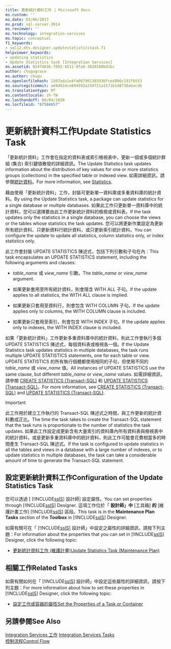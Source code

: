 ```yaml
---
title: 更新統計資料工作 | Microsoft Docs
ms.custom: ''
ms.date: 03/06/2017
ms.prod: sql-server-2014
ms.reviewer: ''
ms.technology: integration-services
ms.topic: conceptual
f1_keywords:
- sql12.dts.designer.updatestatisticstask.f1
helpviewer_keywords:
- updating statistics
- Update Statistics task [Integration Services]
ms.assetid: 0247483b-f092-4511-8fa8-3610108bd1bc
author: chugugrace
ms.author: chugu
ms.openlocfilehash: 1507ada1e4fa087901383930fce4996c191fb553
ms.sourcegitcommit: ad4d92dce894592a259721a1571b1d8736abacdb
ms.translationtype: MT
ms.contentlocale: zh-TW
ms.lasthandoff: 08/04/2020
ms.locfileid: "87584657"
---
```

# <a name="update-statistics-task"></a><span data-ttu-id="2fe95-102">更新統計資料工作</span><span class="sxs-lookup"><span data-stu-id="2fe95-102">Update Statistics Task</span></span>
  <span data-ttu-id="2fe95-103">「更新統計資料」工作會在指定的資料表或索引檢視表中，更新一個或多個統計群組 (集合) 索引鍵值散發的詳細資訊。</span><span class="sxs-lookup"><span data-stu-id="2fe95-103">The Update Statistics task updates information about the distribution of key values for one or more statistics groups (collections) in the specified table or indexed view.</span></span> <span data-ttu-id="2fe95-104">如需詳細資訊，請參閱[統計資料](../../relational-databases/statistics/statistics.md)。</span><span class="sxs-lookup"><span data-stu-id="2fe95-104">For more information, see [Statistics](../../relational-databases/statistics/statistics.md).</span></span>  
  
 <span data-ttu-id="2fe95-105">藉由使用「更新統計資料」工作，封裝可更新單一資料庫或多重資料庫的統計資料。</span><span class="sxs-lookup"><span data-stu-id="2fe95-105">By using the Update Statistics task, a package can update statistics for a single database or multiple databases.</span></span> <span data-ttu-id="2fe95-106">如果此工作只更新單一資料庫中的統計資料，您可以選擇要由此工作更新統計資料的檢視或資料表。</span><span class="sxs-lookup"><span data-stu-id="2fe95-106">If the task updates only the statistics in a single database, you can choose the views or the tables whose statistics the task updates.</span></span> <span data-ttu-id="2fe95-107">您可以將更新作業設定為更新所有統計資料、只更新資料行統計資料，或只更新索引統計資料。</span><span class="sxs-lookup"><span data-stu-id="2fe95-107">You can configure the update to update all statistics, column statistics only, or index statistics only.</span></span>  
  
 <span data-ttu-id="2fe95-108">此工作會封裝 UPDATE STATISTICS 陳述式，包括下列引數和子句在內：</span><span class="sxs-lookup"><span data-stu-id="2fe95-108">This task encapsulates an UPDATE STATISTICS statement, including the following arguments and clauses:</span></span>  
  
-   <span data-ttu-id="2fe95-109">*table_name* 或 *view_name* 引數。</span><span class="sxs-lookup"><span data-stu-id="2fe95-109">The *table_name* or *view_name* argument.</span></span>  
  
-   <span data-ttu-id="2fe95-110">如果更新套用至所有統計資料，則會隱含 WITH ALL 子句。</span><span class="sxs-lookup"><span data-stu-id="2fe95-110">If the update applies to all statistics, the WITH ALL clause is implied.</span></span>  
  
-   <span data-ttu-id="2fe95-111">如果更新只套用至資料行，則會包含 WITH COLUMN 子句。</span><span class="sxs-lookup"><span data-stu-id="2fe95-111">If the update applies only to columns, the WITH COLUMN clause is included.</span></span>  
  
-   <span data-ttu-id="2fe95-112">如果更新只套用至索引，則會包含 WITH INDEX 子句。</span><span class="sxs-lookup"><span data-stu-id="2fe95-112">If the update applies only to indexes, the WITH INDEX clause is included.</span></span>  
  
 <span data-ttu-id="2fe95-113">如果「更新統計資料」工作更新多重資料庫中的統計資料，則此工作會執行多個 UPDATE STATISTICS 陳述式，每個資料表或檢視各一個。</span><span class="sxs-lookup"><span data-stu-id="2fe95-113">If the Update Statistics task updates statistics in multiple databases, the task runs multiple UPDATE STATISTICS statements, one for each table or view.</span></span> <span data-ttu-id="2fe95-114">UPDATE STATISTICS 的所有執行個體都使用相同的子句，但使用不同的 *table_name* 或 *view_name* 值。</span><span class="sxs-lookup"><span data-stu-id="2fe95-114">All instances of UPDATE STATISTICS use the same clause, but different *table_name* or *view_name* values.</span></span> <span data-ttu-id="2fe95-115">如需詳細資訊，請參閱 [CREATE STATISTICS &#40;Transact-SQL&#41;](/sql/t-sql/statements/create-statistics-transact-sql) 和 [UPDATE STATISTICS &#40;Transact-SQL&#41;](/sql/t-sql/statements/update-statistics-transact-sql)。</span><span class="sxs-lookup"><span data-stu-id="2fe95-115">For more information, see [CREATE STATISTICS &#40;Transact-SQL&#41;](/sql/t-sql/statements/create-statistics-transact-sql) and [UPDATE STATISTICS &#40;Transact-SQL&#41;](/sql/t-sql/statements/update-statistics-transact-sql).</span></span>  
  
> [!IMPORTANT]  
>  <span data-ttu-id="2fe95-116">此工作用於建立工作執行的 Transact-SQL 陳述式之時間，與工作更新的統計資料數成正比。</span><span class="sxs-lookup"><span data-stu-id="2fe95-116">The time the task takes to create the Transact-SQL statement that the task runs is proportionate to the number of statistics the task updates.</span></span> <span data-ttu-id="2fe95-117">如果此工作設定成更新含有大量索引的資料庫內所有資料表與檢視表中的統計資料，或是更新多重資料庫中的統計資料，則此工作可能會花費相當多的時間產生 Transact-SQL 陳述式。</span><span class="sxs-lookup"><span data-stu-id="2fe95-117">If the task is configured to update statistics in all the tables and views in a database with a large number of indexes, or to update statistics in multiple databases, the task can take a considerable amount of time to generate the Transact-SQL statement.</span></span>  
  
## <a name="configuration-of-the-update-statistics-task"></a><span data-ttu-id="2fe95-118">設定更新統計資料工作</span><span class="sxs-lookup"><span data-stu-id="2fe95-118">Configuration of the Update Statistics Task</span></span>  
 <span data-ttu-id="2fe95-119">您可以透過 [ [!INCLUDE[ssIS](../../../includes/ssis-md.md)] 設計師] 設定屬性。</span><span class="sxs-lookup"><span data-stu-id="2fe95-119">You can set properties through [!INCLUDE[ssIS](../../../includes/ssis-md.md)] Designer.</span></span> <span data-ttu-id="2fe95-120">這項工作位於「 **設計師」中** [工具箱] **的** [維護計畫工作] [!INCLUDE[ssIS](../../../includes/ssis-md.md)] 區段。</span><span class="sxs-lookup"><span data-stu-id="2fe95-120">This task is in the **Maintenance Plan Tasks** section of the **Toolbox** in [!INCLUDE[ssIS](../../../includes/ssis-md.md)] Designer.</span></span>  
  
 <span data-ttu-id="2fe95-121">如需有關可在「 [!INCLUDE[ssIS](../../../includes/ssis-md.md)] 設計師」中設定之屬性的詳細資訊，請按下列主題：</span><span class="sxs-lookup"><span data-stu-id="2fe95-121">For information about the properties that you can set in [!INCLUDE[ssIS](../../../includes/ssis-md.md)] Designer, click the following topic:</span></span>  
  
-   [<span data-ttu-id="2fe95-122">更新統計資料工作 &#40;維護計畫&#41;</span><span class="sxs-lookup"><span data-stu-id="2fe95-122">Update Statistics Task &#40;Maintenance Plan&#41;</span></span>](../../relational-databases/maintenance-plans/update-statistics-task-maintenance-plan.md)  
  
## <a name="related-tasks"></a><span data-ttu-id="2fe95-123">相關工作</span><span class="sxs-lookup"><span data-stu-id="2fe95-123">Related Tasks</span></span>  
 <span data-ttu-id="2fe95-124">如需有關如何在「 [!INCLUDE[ssIS](../../../includes/ssis-md.md)] 設計師」中設定這些屬性的詳細資訊，請按下列主題：</span><span class="sxs-lookup"><span data-stu-id="2fe95-124">For more information about how to set these properties in [!INCLUDE[ssIS](../../../includes/ssis-md.md)] Designer, click the following topic:</span></span>  
  
-   [<span data-ttu-id="2fe95-125">設定工作或容器的屬性</span><span class="sxs-lookup"><span data-stu-id="2fe95-125">Set the Properties of a Task or Container</span></span>](../set-the-properties-of-a-task-or-container.md)  
  
## <a name="see-also"></a><span data-ttu-id="2fe95-126">另請參閱</span><span class="sxs-lookup"><span data-stu-id="2fe95-126">See Also</span></span>  
 <span data-ttu-id="2fe95-127">[Integration Services 工作](integration-services-tasks.md) </span><span class="sxs-lookup"><span data-stu-id="2fe95-127">[Integration Services Tasks](integration-services-tasks.md) </span></span>  
 [<span data-ttu-id="2fe95-128">控制流程</span><span class="sxs-lookup"><span data-stu-id="2fe95-128">Control Flow</span></span>](control-flow.md)  
  
  
